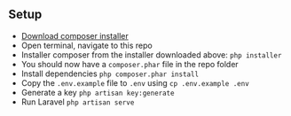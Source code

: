 ## Setup

- [Download composer installer](http://getcomposer.org/installer)
- Open terminal, navigate to this repo
- Installer composer from the installer downloaded above: `php installer`
- You should now have a `composer.phar` file in the repo folder
- Install dependencies `php composer.phar install`
- Copy the `.env.example` file to `.env` using `cp .env.example .env`
- Generate a key `php artisan key:generate`
- Run Laravel `php artisan serve`
